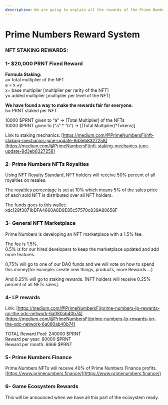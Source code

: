 ```yaml
---
description: We are going to explain all the rewards of the Prime Numbers ecosystem.
---
```


# Prime Numbers Reward System

### **NFT STAKING REWARDS:** <a href="#b642" id="b642"></a>

### **1- $20,000 PRNT Fixed Reward** <a href="#eb79" id="eb79"></a>

**Formula Staking:**\
a= total multiplier of the NFT\
a = x +y\
x= base multiplier \[multiplier per rarity of the NFT]\
y= added multiplier \[multiplier per level of the NFT]

**We have found a way to make the rewards fair for everyone:**\
b= PRNT staked per NFT

10000 $PRNT given to “a” -> \[Total Multiplier] of the NFTs\
10000 $PRNT given to (“a” \* ”b”) -> \[(Total Multiplier)\*Tokens)]

Link to staking mechanics: [https://medium.com/@PrimeNumbersFi/nft-staking-mechanics-june-update-8d3eb8327258](https://medium.com/@PrimeNumbersFi/nft-staking-mechanics-june-update-8d3eb8327258)

### **2- Prime Numbers NFTs Royalties** <a href="#2bab" id="2bab"></a>

Using NFT Royalty Standard, NFT holders will receive 50% percent of all royalties on resales.

The royalties percentage is set at 10% which means 5% of the sales price of each sold NFT is distributed over all NFT holders.

The funds goes to this wallet: xdc129f3071bDFA4660A8D9E85c57570c839A80658F

### **3- General NFT Marketplace** <a href="#fb4d" id="fb4d"></a>

Prime Numbers is developing an NFT marketplace with a 1.5% fee.

The fee is 1.5%.\
0.5% is for our hired developers to keep the marketplace updated and add more features.

0,75% will go to one of our DAO funds and we will vote on how to spend this money(for example: create new things, products, more Rewards …)

And 0.25% will go to staking rewards. \[NFT holders will receive 0.25% percent of all NFTs sales].

### 4- LP rewards <a href="#a501" id="a501"></a>

Link: [https://medium.com/@PrimeNumbersFi/prime-numbers-lp-rewards-on-the-xdc-network-6a080ab40b74](https://medium.com/@PrimeNumbersFi/prime-numbers-lp-rewards-on-the-xdc-network-6a080ab40b74)

TOTAL Reward Pool: 240000 $PRNT\
Reward per year: 80000 $PRNT\
Reward per month: 6666 $PRNT

### 5- Prime Numbers Finance <a href="#e7a6" id="e7a6"></a>

Prime Numbers NFTs will receive 40% of Prime Numbers Finance profits.\
[https://www.primenumbers.finance/](https://www.primenumbers.finance/)

### 6- Game Ecosystem Rewards <a href="#0c92" id="0c92"></a>

This will be announced when we have all this part of the ecosystem ready.

